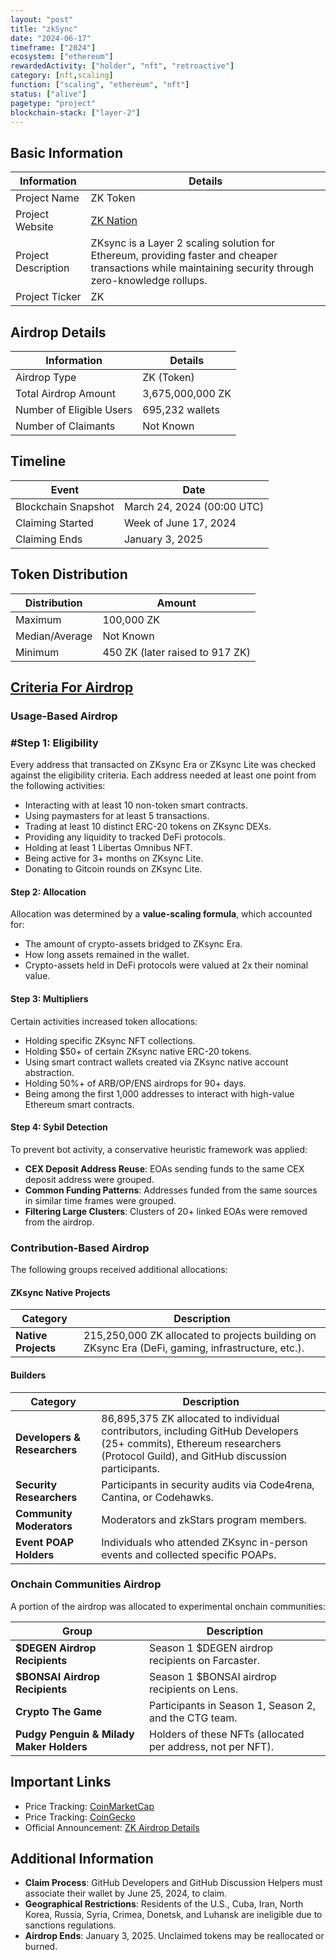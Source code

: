 ```yaml
---
layout: "post"
title: "zkSync"
date: "2024-06-17"
timeframe: ["2024"]
ecosystem: ["ethereum"]
rewardedActivity: ["holder", "nft", "retroactive"]
category: [nft,scaling]
function: ["scaling", "ethereum", "nft"]
status: ["alive"]
pagetype: "project"
blockchain-stack: ["layer-2"]
---
```


## Basic Information

| Information         | Details                                                                                                                                                 |
| ------------------- | ------------------------------------------------------------------------------------------------------------------------------------------------------- |
| Project Name        | ZK Token                                                                                                                                                |
| Project Website     | [ZK Nation](https://docs.zknation.io/zk-token/zk-airdrop)                                                                                               |
| Project Description | ZKsync is a Layer 2 scaling solution for Ethereum, providing faster and cheaper transactions while maintaining security through zero-knowledge rollups. |
| Project Ticker      | ZK                                                                                                                                                      |

## Airdrop Details

| Information              | Details          |
| ------------------------ | ---------------- |
| Airdrop Type             | ZK (Token)       |
| Total Airdrop Amount     | 3,675,000,000 ZK |
| Number of Eligible Users | 695,232 wallets  |
| Number of Claimants      | Not Known        |

## Timeline

| Event               | Date                       |
| ------------------- | -------------------------- |
| Blockchain Snapshot | March 24, 2024 (00:00 UTC) |
| Claiming Started    | Week of June 17, 2024      |
| Claiming Ends       | January 3, 2025            |

## Token Distribution

| Distribution   | Amount                          |
| -------------- | ------------------------------- |
| Maximum        | 100,000 ZK                      |
| Median/Average | Not Known                       |
| Minimum        | 450 ZK (later raised to 917 ZK) |

## [Criteria For Airdrop](https://docs.zknation.io/zk-token/zk-airdrop)

### Usage-Based Airdrop

### #Step 1: Eligibility

Every address that transacted on ZKsync Era or ZKsync Lite was checked against the eligibility criteria. Each address needed at least one point from the following activities:

- Interacting with at least 10 non-token smart contracts.
- Using paymasters for at least 5 transactions.
- Trading at least 10 distinct ERC-20 tokens on ZKsync DEXs.
- Providing any liquidity to tracked DeFi protocols.
- Holding at least 1 Libertas Omnibus NFT.
- Being active for 3+ months on ZKsync Lite.
- Donating to Gitcoin rounds on ZKsync Lite.

#### Step 2: Allocation

Allocation was determined by a **value-scaling formula**, which accounted for:

- The amount of crypto-assets bridged to ZKsync Era.
- How long assets remained in the wallet.
- Crypto-assets held in DeFi protocols were valued at 2x their nominal value.

#### Step 3: Multipliers

Certain activities increased token allocations:

- Holding specific ZKsync NFT collections.
- Holding $50+ of certain ZKsync native ERC-20 tokens.
- Using smart contract wallets created via ZKsync native account abstraction.
- Holding 50%+ of ARB/OP/ENS airdrops for 90+ days.
- Being among the first 1,000 addresses to interact with high-value Ethereum smart contracts.

#### Step 4: Sybil Detection

To prevent bot activity, a conservative heuristic framework was applied:

- **CEX Deposit Address Reuse**: EOAs sending funds to the same CEX deposit address were grouped.
- **Common Funding Patterns**: Addresses funded from the same sources in similar time frames were grouped.
- **Filtering Large Clusters**: Clusters of 20+ linked EOAs were removed from the airdrop.

### Contribution-Based Airdrop

The following groups received additional allocations:

#### ZKsync Native Projects

| Category            | Description                                                                                       |
| ------------------- | ------------------------------------------------------------------------------------------------- |
| **Native Projects** | 215,250,000 ZK allocated to projects building on ZKsync Era (DeFi, gaming, infrastructure, etc.). |

#### Builders

| Category                     | Description                                                                                                                                                               |
| ---------------------------- | ------------------------------------------------------------------------------------------------------------------------------------------------------------------------- |
| **Developers & Researchers** | 86,895,375 ZK allocated to individual contributors, including GitHub Developers (25+ commits), Ethereum researchers (Protocol Guild), and GitHub discussion participants. |
| **Security Researchers**     | Participants in security audits via Code4rena, Cantina, or Codehawks.                                                                                                     |
| **Community Moderators**     | Moderators and zkStars program members.                                                                                                                                   |
| **Event POAP Holders**       | Individuals who attended ZKsync in-person events and collected specific POAPs.                                                                                            |

### Onchain Communities Airdrop

A portion of the airdrop was allocated to experimental onchain communities:

| Group                                    | Description                                                 |
| ---------------------------------------- | ----------------------------------------------------------- |
| **$DEGEN Airdrop Recipients**            | Season 1 $DEGEN airdrop recipients on Farcaster.            |
| **$BONSAI Airdrop Recipients**           | Season 1 $BONSAI airdrop recipients on Lens.                |
| **Crypto The Game**                      | Participants in Season 1, Season 2, and the CTG team.       |
| **Pudgy Penguin & Milady Maker Holders** | Holders of these NFTs (allocated per address, not per NFT). |

## Important Links

- Price Tracking: [CoinMarketCap](https://coinmarketcap.com/currencies/zk-token)
- Price Tracking: [CoinGecko](https://www.coingecko.com/en/coins/zk-token)
- Official Announcement: [ZK Airdrop Details](https://docs.zknation.io/zk-token/zk-airdrop)

## Additional Information

- **Claim Process**: GitHub Developers and GitHub Discussion Helpers must associate their wallet by June 25, 2024, to claim.
- **Geographical Restrictions**: Residents of the U.S., Cuba, Iran, North Korea, Russia, Syria, Crimea, Donetsk, and Luhansk are ineligible due to sanctions regulations.
- **Airdrop Ends**: January 3, 2025. Unclaimed tokens may be reallocated or burned.